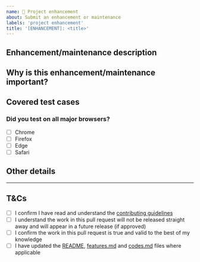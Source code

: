 ```yaml
---
name: 🚀 Project enhancement
about: Submit an enhancement or maintenance
labels: 'project enhancement'
title: '[ENHANCEMENT]: <title>'
---
```


## Enhancement/maintenance description
<!--
  Clearly and concisely describe the enhancement or maintenance.
  Link to an existing issue if one exists.
  Provide any screenshots if applicable.
-->

## Why is this enhancement/maintenance important?
<!--
  Explain why this enhancement or maintenance is important to have in Checka11y.css.
  Provide any relevant links to back up your changes.
  If this pull request resolves a `project enhancement` issue, you can leave this section out and just put "This is described in the linked issue."
-->

## Covered test cases
<!--
  Were any tests added or modified for this fix?
-->

### Did you test on all major browsers?
<!--
  Put an `x` in all the boxes that apply.
  If not, please add a brief explanation as to why you couldn't (e.g. "I couldn't test Safari because I don't have access to an Apple device").
-->
- [ ] Chrome
- [ ] Firefox
- [ ] Edge
- [ ] Safari

## Other details
<!--
  Please add any other details we should be aware of below that don't fit in any of the categories above (e.g. "I would like this pull request to contribute towards my Hacktoberfest contributions").
  If you have nothing to add here, put "N/A".
-->

---

## T&Cs
<!--
  Put an `x` in all the boxes that you agree to.
-->

- [ ] I confirm I have read and understand the [contributing guidelines](../../CONTRIBUTING.md)
- [ ] I understand the work in this pull request will not be released straight away and will appear in a future release (if approved)
- [ ] I confirm the work in this pull request is true and valid to the best of my knowledge
- [ ] I have updated the [README](../../README.md), [features.md](../../features.md) and [codes.md](../../codes.md) files where applicable
